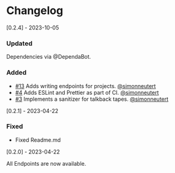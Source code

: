 # Changelog

[0.2.4] - 2023-10-05

### Updated

Dependencies via @DependaBot.

### Added

- [#13](https://github.com/simonneutert/papierkram-api-client/pull/13) Adds writing endpoints for projects. [@simonneutert](https://github.com/simonneutert)
- [#4](https://github.com/simonneutert/papierkram-api-client/pull/4) Adds ESLint and Prettier as part of CI. [@simonneutert](https://github.com/simonneutert)
- [#3](https://github.com/simonneutert/papierkram-api-client/pull/3) Implements a sanitizer for talkback tapes. [@simonneutert](https://github.com/simonneutert)

[0.2.1] - 2023-04-22

### Fixed

- Fixed Readme.md

[0.2.0] - 2023-04-22

All Endpoints are now available.
